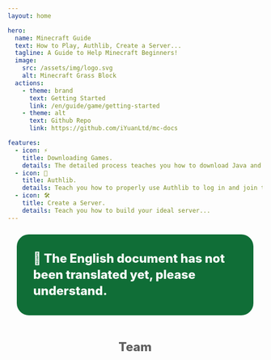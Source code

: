 ```yaml
---
layout: home

hero:
  name: Minecraft Guide
  text: How to Play, Authlib, Create a Server...
  tagline: A Guide to Help Minecraft Beginners!
  image:
    src: /assets/img/logo.svg
    alt: Minecraft Grass Block
  actions:
    - theme: brand
      text: Getting Started
      link: /en/guide/game/getting-started
    - theme: alt
      text: Github Repo
      link: https://github.com/iYuanLtd/mc-docs

features:
  - icon: ⚡️
    title: Downloading Games.
    details: The detailed process teaches you how to download Java and the game itself correctly and quickly...
  - icon: 🖖
    title: Authlib.
    details: Teach you how to properly use Authlib to log in and join the server...
  - icon: 🛠️
    title: Create a Server.
    details: Teach you how to build your ideal server...
---
```


<div class="alert">
    📢 The English document has not been translated yet, please understand.
</div>

<div class="team-title">Team</div>

<script setup>
import { VPTeamMembers } from 'vitepress/theme'

const members = [
  {
    avatar: '//github.com/iYuanLtd.png',
    name: 'iYuanLtd',
    title: 'Our Team',
    links: [
      { icon: 'github', link: 'https://github.com/iYuanLtd' }
    ]
  },
  {
    avatar: '//github.com/yuanzhidao.png',
    name: 'iYuan',
    title: 'Creator',
    links: [
      { icon: 'github', link: 'https://github.com/yuanzhidao' }
    ]
  },
  {

    avatar: '//github.com/byronpiao.png',
    name: 'Emori',
    title: 'Creator',
    links: [
      { icon: 'github', link: 'https://github.com/byronpiao' }
    ]
  }
]
</script>

<VPTeamMembers size="small" :members="members" />

<style scoped>
    .alert{
        margin-left:auto;
        margin-right:auto;
        display:flex;
        justify-content:center;
        align-items:center;
        margin-top:1.5rem;
        padding:2rem;
        background-color: #106e37;
        color:#fff;
        font-size:24px;
        font-weight:800;
        width:80%;
        border-radius:1.5rem;
        line-height:2rem;
    }

    .team-title{
        display:flex;
        justify-content:center;
        margin-top:3rem;
        margin-bottom:1.5rem;
        font-size:24px;
        font-weight:800;
        color: #5e5e5e;
    }
</style>

<style>
    :root {
        --vp-home-hero-name-color: transparent;
        --vp-home-hero-name-background: -webkit-linear-gradient(120deg, #35495e -80%, #41b883);
        --vp-home-hero-image-background-image: linear-gradient(-45deg, #41b88380 30%, #35495e80);
        --vp-home-hero-image-filter: blur(72px);
    }
</style>
